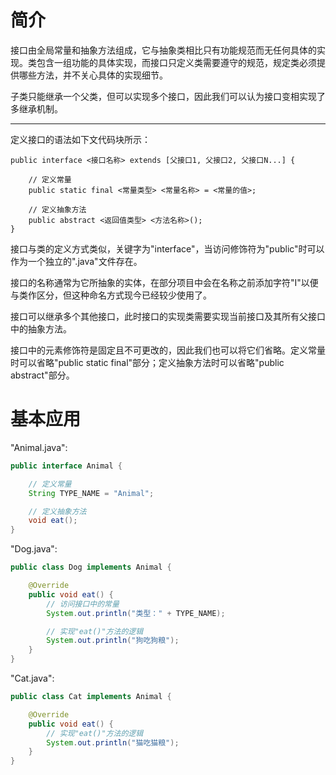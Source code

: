 # 简介
接口由全局常量和抽象方法组成，它与抽象类相比只有功能规范而无任何具体的实现。类包含一组功能的具体实现，而接口只定义类需要遵守的规范，规定类必须提供哪些方法，并不关心具体的实现细节。

子类只能继承一个父类，但可以实现多个接口，因此我们可以认为接口变相实现了多继承机制。

---------------


定义接口的语法如下文代码块所示：

```text
public interface <接口名称> extends [父接口1, 父接口2, 父接口N...] {

    // 定义常量
    public static final <常量类型> <常量名称> = <常量的值>;

    // 定义抽象方法
    public abstract <返回值类型> <方法名称>();
}
```

接口与类的定义方式类似，关键字为"interface"，当访问修饰符为"public"时可以作为一个独立的".java"文件存在。

接口的名称通常为它所抽象的实体，在部分项目中会在名称之前添加字符"I"以便与类作区分，但这种命名方式现今已经较少使用了。

接口可以继承多个其他接口，此时接口的实现类需要实现当前接口及其所有父接口中的抽象方法。

接口中的元素修饰符是固定且不可更改的，因此我们也可以将它们省略。定义常量时可以省略"public static final"部分；定义抽象方法时可以省略"public abstract"部分。

# 基本应用







"Animal.java":


```java
public interface Animal {

    // 定义常量
    String TYPE_NAME = "Animal";

    // 定义抽象方法
    void eat();
}
```




"Dog.java":

```java
public class Dog implements Animal {

    @Override
    public void eat() {
        // 访问接口中的常量
        System.out.println("类型：" + TYPE_NAME);

        // 实现"eat()"方法的逻辑
        System.out.println("狗吃狗粮");
    }
}
```


"Cat.java":

```java
public class Cat implements Animal {

    @Override
    public void eat() {
        // 实现"eat()"方法的逻辑
        System.out.println("猫吃猫粮");
    }
}
```





<!-- TODO
        1.4   匿名内部类
匿名内部类只关注具体实现而不关注类的名称，有时候有的类只需要创建一个它的对象，以后不会再用到这个类，这时使用匿名内部类比较合适。
                • 示例
创建匿名内部类。
public class Test {

	public static void main(String[] args) {
		IAnimal dog = new IAnimal() {

			@Override
			public void eat() {
				System.out.println("狗吃狗粮");
			}
		};
		dog.eat();
	}
}
控制台输出：
狗吃狗粮
有时我们使用内部类甚至不需要创建相应的对象，只需要作用一次。
public class Test {

	public static void main(String[] args) {
		new IAnimal() {

			@Override
			public void eat() {
				System.out.println("狗吃狗粮");
			}
		}.eat();
	}
}
控制台输出：
狗吃狗粮

-->
